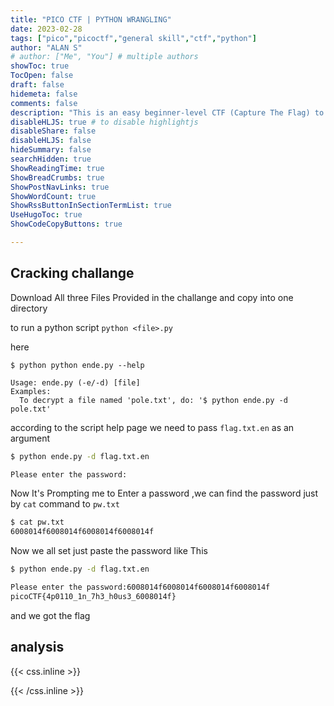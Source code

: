 ```yaml
---
title: "PICO CTF | PYTHON WRANGLING"
date: 2023-02-28
tags: ["pico","picoctf","general skill","ctf","python"]
author: "ALAN S"
# author: ["Me", "You"] # multiple authors
showToc: true
TocOpen: false
draft: false
hidemeta: false
comments: false
description: "This is an easy beginner-level CTF (Capture The Flag) to understand how to run Python scripts, and also we can learn about some ciphers by reading the Python script."
disableHLJS: true # to disable highlightjs
disableShare: false
disableHLJS: false
hideSummary: false
searchHidden: true
ShowReadingTime: true
ShowBreadCrumbs: true
ShowPostNavLinks: true
ShowWordCount: true
ShowRssButtonInSectionTermList: true
UseHugoToc: true
ShowCodeCopyButtons: true

---
```


## Cracking challange

Download All three Files Provided in the challange and copy into one directory

to run a python script `python <file>.py`

here 
```
$ python python ende.py --help

Usage: ende.py (-e/-d) [file]
Examples:
  To decrypt a file named 'pole.txt', do: '$ python ende.py -d pole.txt'

```
according to the script help page we need to pass `flag.txt.en` as an argument

```bash
$ python ende.py -d flag.txt.en

Please enter the password:

```
Now It's Prompting me to Enter a password ,we can find the password just by `cat` command to `pw.txt`

```bash
$ cat pw.txt
6008014f6008014f6008014f6008014f
```
Now we all set just paste the password like This

```bash
$ python ende.py -d flag.txt.en

Please enter the password:6008014f6008014f6008014f6008014f
picoCTF{4p0110_1n_7h3_h0us3_6008014f}
```
and we got the flag 

## analysis


{{< css.inline >}}

<style>
.canon { background: white; width: 100%; height: auto; }
</style>

{{< /css.inline >}}
